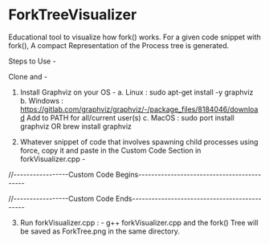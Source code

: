 # ForkTreeVisualizer
Educational tool to visualize how fork() works. For a given code snippet with fork(), A compact Representation of
the Process tree is generated.

Steps to Use - 

Clone and -
1. Install Graphviz on your OS - 
	a. Linux  : sudo apt-get install -y graphviz
	b. Windows : https://gitlab.com/graphviz/graphviz/-/package_files/8184046/download
				 Add to PATH for all/current user(s)
	c. MacOS   : sudo port install graphviz OR brew install graphviz

2. Whatever snippet of code that involves spawning child processes using force, copy it and paste in
   the Custom Code Section in forkVisualizer.cpp - 

//-----------------Custom Code Begins-------------------------------------------
	




//-----------------Custom Code Ends---------------------------------------------

3. Run forkVisualizer.cpp : - g++ forkVisualizer.cpp and the fork() Tree will be saved as ForkTree.png in the same directory.